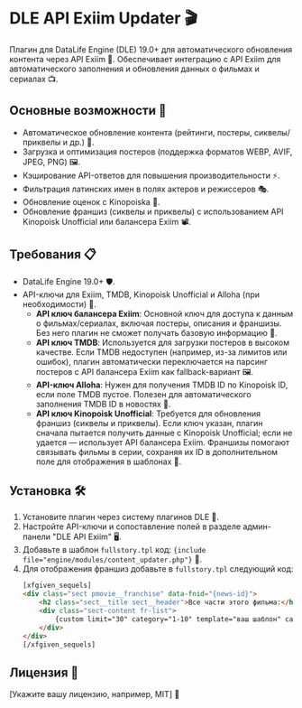# DLE API Exiim Updater 🎬

Плагин для DataLife Engine (DLE) 19.0+ для автоматического обновления контента через API Exiim 🚀. Обеспечивает интеграцию с API Exiim для автоматического заполнения и обновления данных о фильмах и сериалах 📺.

## Основные возможности 🌟
- Автоматическое обновление контента (рейтинги, постеры, сиквелы/приквелы и др.) 🔄.
- Загрузка и оптимизация постеров (поддержка форматов WEBP, AVIF, JPEG, PNG) 🖼️.
- Кэширование API-ответов для повышения производительности ⚡.
- Фильтрация латинских имен в полях актеров и режиссеров 🎭.
- Обновление оценок с Kinopoiska 📄.
- Обновление франшиз (сиквелы и приквелы) с использованием API Kinopoisk Unofficial или балансера Exiim 📽️.

## Требования 📋
- DataLife Engine 19.0+ 🛡️.
- API-ключи для Exiim, TMDB, Kinopoisk Unofficial и Alloha (при необходимости) 🔑.
  - **API ключ балансера Exiim**: Основной ключ для доступа к данным о фильмах/сериалах, включая постеры, описания и франшизы. Без него плагин не сможет получать базовую информацию 🔑.
  - **API ключ TMDB**: Используется для загрузки постеров в высоком качестве. Если TMDB недоступен (например, из-за лимитов или ошибок), плагин автоматически переключается на парсинг постеров с API балансера Exiim как fallback-вариант 🖼️.
  - **API-ключ Alloha**: Нужен для получения TMDB ID по Kinopoisk ID, если поле TMDB пустое. Полезен для автоматического заполнения TMDB ID в новостях 📌.
  - **API ключ Kinopoisk Unofficial**: Требуется для обновления франшиз (сиквелы и приквелы). Если ключ указан, плагин сначала пытается получить данные с Kinopoisk Unofficial; если не удается — использует API балансера Exiim. Франшизы помогают связывать фильмы в серии, сохраняя их ID в дополнительном поле для отображения в шаблонах 🔗.

## Установка 🛠️
1. Установите плагин через систему плагинов DLE 📂.
2. Настройте API-ключи и сопоставление полей в разделе админ-панели "DLE API Exiim" 🖥️.
3. Добавьте в шаблон `fullstory.tpl` код: `{include file="engine/modules/content_updater.php"}` 📝.
4. Для отображения франшиз добавьте в `fullstory.tpl` следующий код:
   ```html
   [xfgiven_sequels]
   <div class="sect pmovie__franchise" data-fnid="{news-id}">
       <h2 class="sect__title sect__header">Все части этого фильма:</h2>
       <div class="sect-content fr-list">
           {custom limit="30" category="1-10" template="ваш шаблон" cache="no"}
       </div>
   </div>
   [/xfgiven_sequels]

## Лицензия 📜
[Укажите вашу лицензию, например, MIT] 📝
